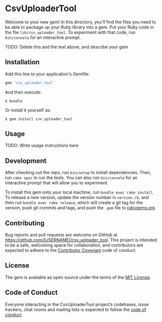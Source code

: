 # CsvUploaderTool

Welcome to your new gem! In this directory, you'll find the files you need to be able to package up your Ruby library into a gem. Put your Ruby code in the file `lib/csv_uploader_tool`. To experiment with that code, run `bin/console` for an interactive prompt.

TODO: Delete this and the text above, and describe your gem

## Installation

Add this line to your application's Gemfile:

```ruby
gem 'csv_uploader_tool'
```

And then execute:

    $ bundle

Or install it yourself as:

    $ gem install csv_uploader_tool

## Usage

TODO: Write usage instructions here

## Development

After checking out the repo, run `bin/setup` to install dependencies. Then, run `rake spec` to run the tests. You can also run `bin/console` for an interactive prompt that will allow you to experiment.

To install this gem onto your local machine, run `bundle exec rake install`. To release a new version, update the version number in `version.rb`, and then run `bundle exec rake release`, which will create a git tag for the version, push git commits and tags, and push the `.gem` file to [rubygems.org](https://rubygems.org).

## Contributing

Bug reports and pull requests are welcome on GitHub at https://github.com/[USERNAME]/csv_uploader_tool. This project is intended to be a safe, welcoming space for collaboration, and contributors are expected to adhere to the [Contributor Covenant](http://contributor-covenant.org) code of conduct.

## License

The gem is available as open source under the terms of the [MIT License](https://opensource.org/licenses/MIT).

## Code of Conduct

Everyone interacting in the CsvUploaderTool project’s codebases, issue trackers, chat rooms and mailing lists is expected to follow the [code of conduct](https://github.com/[USERNAME]/csv_uploader_tool/blob/master/CODE_OF_CONDUCT.md).
